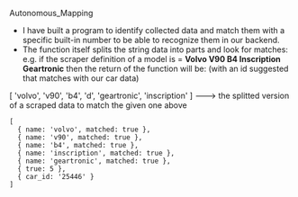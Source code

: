 Autonomous_Mapping 

- I have built a program to identify collected data and match them with a specific built-in number to be able to recognize them in our backend.
- The function itself splits the string data into parts and look for matches: e.g.
if the scraper definition of a model is = **Volvo V90 B4 Inscription Geartronic** 
then the return of the function will be: (with an id suggested that matches with our car data)

[ 'volvo', 'v90', 'b4', 'd', 'geartronic', 'inscription' ] ---> the splitted version of a scraped data to match the given one above
```
[
  { name: 'volvo', matched: true },
  { name: 'v90', matched: true },
  { name: 'b4', matched: true },
  { name: 'inscription', matched: true },
  { name: 'geartronic', matched: true },
  { true: 5 },
  { car_id: '25446' }
]
```
